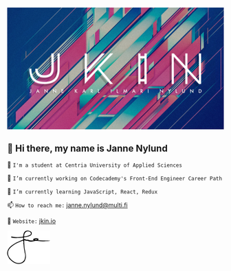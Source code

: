 ![WELCOME](https://github.com/janne-nylund/janne-nylund/blob/main/github.jpg "Janne Nylund")

👋 Hi there, my name is Janne Nylund
------
<!--
**janne-nylund/janne-nylund** is a ✨ _special_ ✨ repository because its `README.md` (this file) appears on your GitHub profile.

Here are some ideas to get you started:
-->
🏫  `I'm a student at Centria University of Applied Sciences`

🔨  `I’m currently working on Codecademy's Front-End Engineer Career Path`

🚀  `I’m currently learning JavaScript, React, Redux`

📫  `How to reach me:`  [janne.nylund@multi.fi](mailto:janne.nylund@multi.fi)

💾  `Website:`  [jkin.io](http://www.jkin.io) 

<img src="name.png" width="100" /> 
